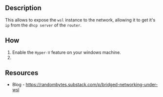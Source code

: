 ## Description

This allows to expose the `wsl` instance to the network, allowing it to get it's `ip` from the `dhcp server` of the `router`.

## How 

1. Enable the `Hyper-V` feature on your windows machine.
2. 

## Resources

- Blog - https://randombytes.substack.com/p/bridged-networking-under-wsl

